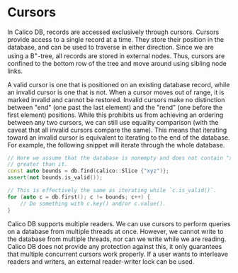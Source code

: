 # Cursors
In Calico DB, records are accessed exclusively through cursors.
Cursors provide access to a single record at a time.
They store their position in the database, and can be used to traverse in either direction.
Since we are using a B<sup>+</sup>-tree, all records are stored in external nodes.
Thus, cursors are confined to the bottom row of the tree and move around using sibling node links.

A valid cursor is one that is positioned on an existing database record, while an invalid cursor is one that is not.
When a cursor moves out of range, it is marked invalid and cannot be restored.
Invalid cursors make no distinction between "end" (one past the last element) and the "rend" (one before the first element) positions.
While this prohibits us from achieving an ordering between any two cursors, we can still use equality comparison (with the caveat that all invalid cursors compare the same).
This means that iterating toward an invalid cursor is equivalent to iterating to the end of the database.
For example, the following snippet will iterate through the whole database.
```C++
// Here we assume that the database is nonempty and does not contain "xyz", or anything that compares 
// greater than it.
const auto bounds = db.find(calico::Slice {"xyz")};
assert(not bounds.is_valid());

// This is effectively the same as iterating while `c.is_valid()`.
for (auto c = db.first(); c != bounds; c++) {
    // Do something with c.key() and/or c.value().
}
```

Calico DB supports multiple readers.
We can use cursors to perform queries on a database from multiple threads at once.
However, we cannot write to the database from multiple threads, nor can we write while we are reading.
Calico DB does not provide any protection against this, it only guarantees that multiple concurrent cursors work properly.
If a user wants to interleave readers and writers, an external reader-writer lock can be used.

